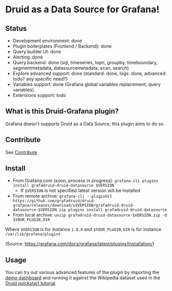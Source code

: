# Druid as a Data Source for Grafana!

## Status

- Development environment: done
- Plugin boilerplates (Frontend / Backend): done
- Query builder UI: done
- Alerting: done
- Query backend: done (sql, timeseries, topn, groupby, timeboundary, segmentmetadata, datasourcemetadata, scan, search)
- Explore advanced support: done (standard: done, logs: done, advanced: todo? any specific need?)
- Variables support: done (Grafana global variables replacement, query variables)
- Extensions support: todo

## What is this Druid-Grafana plugin?

Grafana doesn't supports Druid as a Data Source, this plugin aims to do so.

## Contribute

See [Contribute](https://github.com/grafadruid/druid-grafana/blob/master/CONTRIBUTE.md)

## Install

- From Grafana.com (soon, process in progress):
`grafana-cli plugins install grafadruid-druid-datasource $VERSION`
  - If `$VERSION` is not specified latest version will be installed
- From remote archive:
`grafana-cli --pluginUrl https://github.com/grafadruid/druid-grafana/releases/download/v$VERSION/grafadruid-druid-datasource-$VERSION.zip plugins install grafadruid-druid-datasource`
- From local archive:
`unzip grafadruid-druid-datasource-$VERSION.zip -d $YOUR_PLUGIN_DIR`

Where `$VERSION` is for instance `1.0.0` and `$YOUR_PLUGIN_DIR` is for instance `/var/lib/grafana/plugins`

(Source: https://grafana.com/docs/grafana/latest/plugins/installation/)

## Usage

You can try out various advanced features of the plugin by importing the [demo dashboard](https://github.com/grafadruid/druid-grafana/blob/master/dashboard.json) and running it against the Wikipedia dataset used in the [Druid quickstart tutorial](https://druid.apache.org/docs/latest/tutorials/index.html#step-4-load-data).

